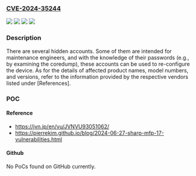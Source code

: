 ### [CVE-2024-35244](https://cve.mitre.org/cgi-bin/cvename.cgi?name=CVE-2024-35244)
![](https://img.shields.io/static/v1?label=Product&message=Multiple%20MFPs%20(multifunction%20printers)&color=blue)
![](https://img.shields.io/static/v1?label=Version&message=See%20the%20information%20provided%20by%20Sharp%20Corporation%20listed%20under%20%5BReferences%5D%20&color=brightgreen)
![](https://img.shields.io/static/v1?label=Version&message=See%20the%20information%20provided%20by%20Toshiba%20Tec%20Corporation%20listed%20under%20%5BReferences%5D%20&color=brightgreen)
![](https://img.shields.io/static/v1?label=Vulnerability&message=Use%20of%20hard-coded%20credentials&color=brightgreen)

### Description

There are several hidden accounts. Some of them are intended for maintenance engineers, and with the knowledge of their passwords (e.g., by examining the coredump), these accounts can be used to re-configure the device. As for the details of affected product names, model numbers, and versions, refer to the information provided by the respective vendors listed under [References].

### POC

#### Reference
- https://jvn.jp/en/vu/JVNVU93051062/
- https://pierrekim.github.io/blog/2024-06-27-sharp-mfp-17-vulnerabilities.html

#### Github
No PoCs found on GitHub currently.

